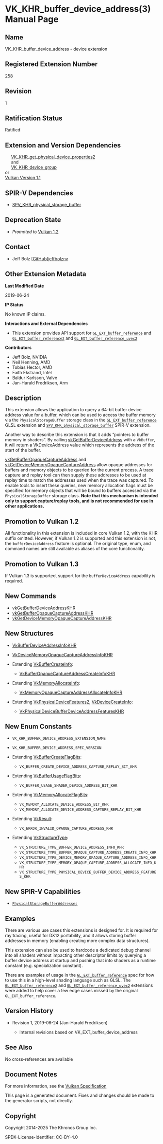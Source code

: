 # VK\_KHR\_buffer\_device\_address(3) Manual Page

## Name

VK\_KHR\_buffer\_device\_address - device extension



## [](#_registered_extension_number)Registered Extension Number

258

## [](#_revision)Revision

1

## [](#_ratification_status)Ratification Status

Ratified

## [](#_extension_and_version_dependencies)Extension and Version Dependencies

     [VK\_KHR\_get\_physical\_device\_properties2](https://registry.khronos.org/vulkan/specs/latest/man/html/VK_KHR_get_physical_device_properties2.html)  
     and  
     [VK\_KHR\_device\_group](https://registry.khronos.org/vulkan/specs/latest/man/html/VK_KHR_device_group.html)  
or  
[Vulkan Version 1.1](#versions-1.1)

## [](#_spir_v_dependencies)SPIR-V Dependencies

- [SPV\_KHR\_physical\_storage\_buffer](https://github.khronos.org/SPIRV-Registry/extensions/KHR/SPV_KHR_physical_storage_buffer.html)

## [](#_deprecation_state)Deprecation State

- *Promoted* to [Vulkan 1.2](https://registry.khronos.org/vulkan/specs/latest/html/vkspec.html#versions-1.2-promotions)

## [](#_contact)Contact

- Jeff Bolz [\[GitHub\]jeffbolznv](https://github.com/KhronosGroup/Vulkan-Docs/issues/new?body=%5BVK_KHR_buffer_device_address%5D%20%40jeffbolznv%0A%2AHere%20describe%20the%20issue%20or%20question%20you%20have%20about%20the%20VK_KHR_buffer_device_address%20extension%2A)

## [](#_other_extension_metadata)Other Extension Metadata

**Last Modified Date**

2019-06-24

**IP Status**

No known IP claims.

**Interactions and External Dependencies**

- This extension provides API support for [`GL_EXT_buffer_reference`](https://github.com/KhronosGroup/GLSL/blob/main/extensions/ext/GLSL_EXT_buffer_reference.txt) and [`GL_EXT_buffer_reference2`](https://github.com/KhronosGroup/GLSL/blob/main/extensions/ext/GLSL_EXT_buffer_reference2.txt) and [`GL_EXT_buffer_reference_uvec2`](https://github.com/KhronosGroup/GLSL/blob/main/extensions/ext/GLSL_EXT_buffer_reference_uvec2.txt)

**Contributors**

- Jeff Bolz, NVIDIA
- Neil Henning, AMD
- Tobias Hector, AMD
- Faith Ekstrand, Intel
- Baldur Karlsson, Valve
- Jan-Harald Fredriksen, Arm

## [](#_description)Description

This extension allows the application to query a 64-bit buffer device address value for a buffer, which can be used to access the buffer memory via the `PhysicalStorageBuffer` storage class in the [`GL_EXT_buffer_reference`](https://github.com/KhronosGroup/GLSL/blob/main/extensions/ext/GLSL_EXT_buffer_reference.txt) GLSL extension and [`SPV_KHR_physical_storage_buffer`](https://github.khronos.org/SPIRV-Registry/extensions/KHR/SPV_KHR_physical_storage_buffer.html) SPIR-V extension.

Another way to describe this extension is that it adds “pointers to buffer memory in shaders”. By calling [vkGetBufferDeviceAddress](https://registry.khronos.org/vulkan/specs/latest/man/html/vkGetBufferDeviceAddress.html) with a `VkBuffer`, it will return a [VkDeviceAddress](https://registry.khronos.org/vulkan/specs/latest/man/html/VkDeviceAddress.html) value which represents the address of the start of the buffer.

[vkGetBufferOpaqueCaptureAddress](https://registry.khronos.org/vulkan/specs/latest/man/html/vkGetBufferOpaqueCaptureAddress.html) and [vkGetDeviceMemoryOpaqueCaptureAddress](https://registry.khronos.org/vulkan/specs/latest/man/html/vkGetDeviceMemoryOpaqueCaptureAddress.html) allow opaque addresses for buffers and memory objects to be queried for the current process. A trace capture and replay tool can then supply these addresses to be used at replay time to match the addresses used when the trace was captured. To enable tools to insert these queries, new memory allocation flags must be specified for memory objects that will be bound to buffers accessed via the `PhysicalStorageBuffer` storage class. **Note that this mechanism is intended only to support capture/replay tools, and is not recommended for use in other applications.**

## [](#_promotion_to_vulkan_1_2)Promotion to Vulkan 1.2

All functionality in this extension is included in core Vulkan 1.2, with the KHR suffix omitted. However, if Vulkan 1.2 is supported and this extension is not, the `bufferDeviceAddress` feature is optional. The original type, enum, and command names are still available as aliases of the core functionality.

## [](#_promotion_to_vulkan_1_3)Promotion to Vulkan 1.3

If Vulkan 1.3 is supported, support for the `bufferDeviceAddress` capability is required.

## [](#_new_commands)New Commands

- [vkGetBufferDeviceAddressKHR](https://registry.khronos.org/vulkan/specs/latest/man/html/vkGetBufferDeviceAddressKHR.html)
- [vkGetBufferOpaqueCaptureAddressKHR](https://registry.khronos.org/vulkan/specs/latest/man/html/vkGetBufferOpaqueCaptureAddressKHR.html)
- [vkGetDeviceMemoryOpaqueCaptureAddressKHR](https://registry.khronos.org/vulkan/specs/latest/man/html/vkGetDeviceMemoryOpaqueCaptureAddressKHR.html)

## [](#_new_structures)New Structures

- [VkBufferDeviceAddressInfoKHR](https://registry.khronos.org/vulkan/specs/latest/man/html/VkBufferDeviceAddressInfoKHR.html)
- [VkDeviceMemoryOpaqueCaptureAddressInfoKHR](https://registry.khronos.org/vulkan/specs/latest/man/html/VkDeviceMemoryOpaqueCaptureAddressInfoKHR.html)
- Extending [VkBufferCreateInfo](https://registry.khronos.org/vulkan/specs/latest/man/html/VkBufferCreateInfo.html):
  
  - [VkBufferOpaqueCaptureAddressCreateInfoKHR](https://registry.khronos.org/vulkan/specs/latest/man/html/VkBufferOpaqueCaptureAddressCreateInfoKHR.html)
- Extending [VkMemoryAllocateInfo](https://registry.khronos.org/vulkan/specs/latest/man/html/VkMemoryAllocateInfo.html):
  
  - [VkMemoryOpaqueCaptureAddressAllocateInfoKHR](https://registry.khronos.org/vulkan/specs/latest/man/html/VkMemoryOpaqueCaptureAddressAllocateInfoKHR.html)
- Extending [VkPhysicalDeviceFeatures2](https://registry.khronos.org/vulkan/specs/latest/man/html/VkPhysicalDeviceFeatures2.html), [VkDeviceCreateInfo](https://registry.khronos.org/vulkan/specs/latest/man/html/VkDeviceCreateInfo.html):
  
  - [VkPhysicalDeviceBufferDeviceAddressFeaturesKHR](https://registry.khronos.org/vulkan/specs/latest/man/html/VkPhysicalDeviceBufferDeviceAddressFeaturesKHR.html)

## [](#_new_enum_constants)New Enum Constants

- `VK_KHR_BUFFER_DEVICE_ADDRESS_EXTENSION_NAME`
- `VK_KHR_BUFFER_DEVICE_ADDRESS_SPEC_VERSION`
- Extending [VkBufferCreateFlagBits](https://registry.khronos.org/vulkan/specs/latest/man/html/VkBufferCreateFlagBits.html):
  
  - `VK_BUFFER_CREATE_DEVICE_ADDRESS_CAPTURE_REPLAY_BIT_KHR`
- Extending [VkBufferUsageFlagBits](https://registry.khronos.org/vulkan/specs/latest/man/html/VkBufferUsageFlagBits.html):
  
  - `VK_BUFFER_USAGE_SHADER_DEVICE_ADDRESS_BIT_KHR`
- Extending [VkMemoryAllocateFlagBits](https://registry.khronos.org/vulkan/specs/latest/man/html/VkMemoryAllocateFlagBits.html):
  
  - `VK_MEMORY_ALLOCATE_DEVICE_ADDRESS_BIT_KHR`
  - `VK_MEMORY_ALLOCATE_DEVICE_ADDRESS_CAPTURE_REPLAY_BIT_KHR`
- Extending [VkResult](https://registry.khronos.org/vulkan/specs/latest/man/html/VkResult.html):
  
  - `VK_ERROR_INVALID_OPAQUE_CAPTURE_ADDRESS_KHR`
- Extending [VkStructureType](https://registry.khronos.org/vulkan/specs/latest/man/html/VkStructureType.html):
  
  - `VK_STRUCTURE_TYPE_BUFFER_DEVICE_ADDRESS_INFO_KHR`
  - `VK_STRUCTURE_TYPE_BUFFER_OPAQUE_CAPTURE_ADDRESS_CREATE_INFO_KHR`
  - `VK_STRUCTURE_TYPE_DEVICE_MEMORY_OPAQUE_CAPTURE_ADDRESS_INFO_KHR`
  - `VK_STRUCTURE_TYPE_MEMORY_OPAQUE_CAPTURE_ADDRESS_ALLOCATE_INFO_KHR`
  - `VK_STRUCTURE_TYPE_PHYSICAL_DEVICE_BUFFER_DEVICE_ADDRESS_FEATURES_KHR`

## [](#_new_spir_v_capabilities)New SPIR-V Capabilities

- [`PhysicalStorageBufferAddresses`](https://registry.khronos.org/vulkan/specs/latest/html/vkspec.html#spirvenv-capabilities-table-PhysicalStorageBufferAddresses)

## [](#_examples)Examples

There are various use cases this extensions is designed for. It is required for ray tracing, useful for DX12 portability, and it allows storing buffer addresses in memory (enabling creating more complex data structures).

This extension can also be used to hardcode a dedicated debug channel into all shaders without impacting other descriptor limits by querying a buffer device address at startup and pushing that into shaders as a runtime constant (e.g. specialization constant).

There are examples of usage in the [`GL_EXT_buffer_reference`](https://github.com/KhronosGroup/GLSL/blob/main/extensions/ext/GLSL_EXT_buffer_reference.txt) spec for how to use this in a high-level shading language such as GLSL. The [`GL_EXT_buffer_reference2`](https://github.com/KhronosGroup/GLSL/blob/main/extensions/ext/GLSL_EXT_buffer_reference2.txt) and [`GL_EXT_buffer_reference_uvec2`](https://github.com/KhronosGroup/GLSL/blob/main/extensions/ext/GLSL_EXT_buffer_reference_uvec2.txt) extensions were added to help cover a few edge cases missed by the original `GL_EXT_buffer_reference`.

## [](#_version_history)Version History

- Revision 1, 2019-06-24 (Jan-Harald Fredriksen)
  
  - Internal revisions based on VK\_EXT\_buffer\_device\_address

## [](#_see_also)See Also

No cross-references are available

## [](#_document_notes)Document Notes

For more information, see the [Vulkan Specification](https://registry.khronos.org/vulkan/specs/latest/html/vkspec.html#VK_KHR_buffer_device_address)

This page is a generated document. Fixes and changes should be made to the generator scripts, not directly.

## [](#_copyright)Copyright

Copyright 2014-2025 The Khronos Group Inc.

SPDX-License-Identifier: CC-BY-4.0